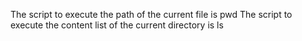 The script to execute the path of the current file is pwd
The script to execute the content list of the current directory is ls


